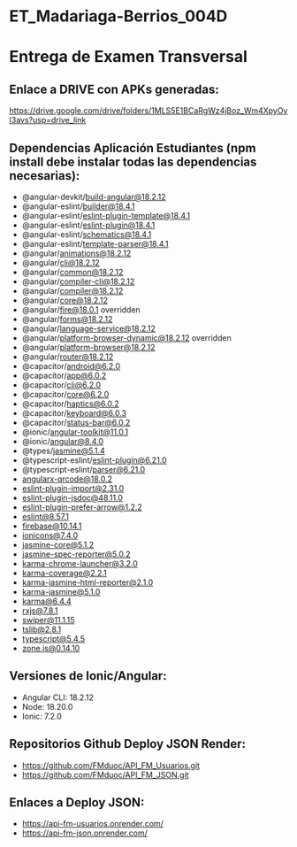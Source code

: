 # ET_Madariaga-Berrios_004D
# Entrega de Examen Transversal

## Enlace a DRIVE con APKs generadas:

https://drive.google.com/drive/folders/1MLS5E1BCaRgWz4jBoz_Wm4XpyOyI3avs?usp=drive_link

## Dependencias Aplicación Estudiantes (npm install debe instalar todas las dependencias necesarias):

- @angular-devkit/build-angular@18.2.12
- @angular-eslint/builder@18.4.1
- @angular-eslint/eslint-plugin-template@18.4.1
- @angular-eslint/eslint-plugin@18.4.1
- @angular-eslint/schematics@18.4.1
- @angular-eslint/template-parser@18.4.1
- @angular/animations@18.2.12
- @angular/cli@18.2.12
- @angular/common@18.2.12
- @angular/compiler-cli@18.2.12
- @angular/compiler@18.2.12
- @angular/core@18.2.12
- @angular/fire@18.0.1 overridden
- @angular/forms@18.2.12
- @angular/language-service@18.2.12
- @angular/platform-browser-dynamic@18.2.12 overridden
- @angular/platform-browser@18.2.12
- @angular/router@18.2.12
- @capacitor/android@6.2.0
- @capacitor/app@6.0.2
- @capacitor/cli@6.2.0
- @capacitor/core@6.2.0
- @capacitor/haptics@6.0.2
- @capacitor/keyboard@6.0.3
- @capacitor/status-bar@6.0.2
- @ionic/angular-toolkit@11.0.1
- @ionic/angular@8.4.0
- @types/jasmine@5.1.4
- @typescript-eslint/eslint-plugin@6.21.0
- @typescript-eslint/parser@6.21.0
- angularx-qrcode@18.0.2
- eslint-plugin-import@2.31.0
- eslint-plugin-jsdoc@48.11.0
- eslint-plugin-prefer-arrow@1.2.2
- eslint@8.57.1
- firebase@10.14.1
- ionicons@7.4.0
- jasmine-core@5.1.2
- jasmine-spec-reporter@5.0.2
- karma-chrome-launcher@3.2.0
- karma-coverage@2.2.1
- karma-jasmine-html-reporter@2.1.0
- karma-jasmine@5.1.0
- karma@6.4.4
- rxjs@7.8.1
- swiper@11.1.15
- tslib@2.8.1
- typescript@5.4.5
- zone.js@0.14.10

## Versiones de Ionic/Angular:

- Angular CLI: 18.2.12
- Node: 18.20.0
- Ionic: 7.2.0

## Repositorios Github Deploy JSON Render:

- https://github.com/FMduoc/API_FM_Usuarios.git
- https://github.com/FMduoc/API_FM_JSON.git

## Enlaces a Deploy JSON:

- https://api-fm-usuarios.onrender.com/
- https://api-fm-json.onrender.com/

